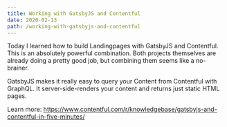 ```yaml
---
title: Working with GatsbyJS and Contentful
date: 2020-02-13
path: /working-with-gatsbyjs-and-contentful
---
```


Today I learned how to build Landingpages with GatsbyJS and Contentful. This is an absolutely powerful combination. Both projects themselves are already doing a pretty good job, but combining them seems like a no-brainer.

GatsbyJS makes it really easy to query your Content from Contentful with GraphQL. It server-side-renders your content and returns just static HTML pages.

Learn more: https://www.contentful.com/r/knowledgebase/gatsbyjs-and-contentful-in-five-minutes/